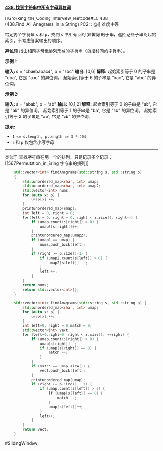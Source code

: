 #### [438. 找到字符串中所有字母异位词](https://leetcode.cn/problems/find-all-anagrams-in-a-string/)
[[Grokking_the_Coding_interview_leetcode#LC 438 (438.Find_All_Anagrams_in_a_String) PC2: : @]]
难度中等

给定两个字符串 `s` 和 `p`，找到 `s` 中所有 `p` 的 **异位词** 的子串，返回这些子串的起始索引。不考虑答案输出的顺序。

**异位词** 指由相同字母重排列形成的字符串（包括相同的字符串）。

**示例 1:**

**输入:** s = "cbaebabacd", p = "abc"
**输出:** [0,6]
**解释:**
起始索引等于 0 的子串是 "cba", 它是 "abc" 的异位词。
起始索引等于 6 的子串是 "bac", 它是 "abc" 的异位词。

 **示例 2:**

**输入:** s = "abab", p = "ab"
**输出:** [0,1,2]
**解释:**
起始索引等于 0 的子串是 "ab", 它是 "ab" 的异位词。
起始索引等于 1 的子串是 "ba", 它是 "ab" 的异位词。
起始索引等于 2 的子串是 "ab", 它是 "ab" 的异位词。

**提示:**

-   `1 <= s.length, p.length <= 3 * 104`
-   `s` 和 `p` 仅包含小写字母
---- ----
类似于 查找字符串在另一个的排列，只是记录多个记录；
[[567.Permutation_in_Sring  字符串的排列]]

```cpp
    std::vector<int> findAnagrams(std::string s, std::string p)
    {
        std::unordered_map<char, int> umap;
        std::unordered_map<char, int> umap2;
        std::vector<int> nums;
        for (auto x: p) {
            umap[x] ++;
        }
        printunordered_map(umap);
        int left = 0, right = 0;
        for(left = 0, right = 0; right < s.size(); right++) {
            if (umap.count(s[right]) > 0) {
                umap2[s[right]]++;
            }
            printunordered_map(umap2);
            if (umap2 == umap) {
                nums.push_back(left);
            }
            if (right >= p.size()-1) {
                if (umap2.count(s[left]) > 0) {
                    umap2[s[left]] --;
                }
                left ++;
            }
        }
        return nums;
        return std::vector<int>{};
    }
```


```cpp
    std::vector<int> findAnagrams(std::string s, std::string p) {
        std::unordered_map<char, int> umap;
        for (auto x: p) {
            umap[x] ++;
        }
        int left=0, right = 0,match = 0;
        std::vector<int> vect;
        for (left=0,right=0; right < s.size(); ++right) {
            if (umap.count(s[right]) > 0) {
                umap[s[right]]--;
                if (umap[s[right]] == 0) {
                    match ++;
                }
            }
            if (match == umap.size()) {
                vect.push_back(left);
            }
            printunordered_map(umap);
            if (right >= p.size() - 1) {
                if (umap.count(s[left]) > 0) {
                    if (umap[s[left]] == 0) {
                        match --;
                    }
                    umap[s[left]]++;
                }
                left++;
            }
        }
        return vect;
    }
```

#SlidingWindow;
